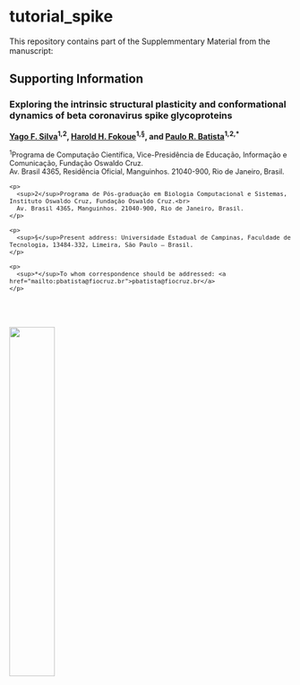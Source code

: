 # tutorial_spike

This repository contains part of the Supplemmentary Material from the manuscript:
<!DOCTYPE html>
<html lang="en">
<head>
  <meta charset="UTF-8">
  <title>Supporting Information</title>
</head>
<body>
  <h2>Supporting Information</h2>

  <h3>Exploring the intrinsic structural plasticity and conformational dynamics of beta coronavirus spike glycoproteins</h3>
  
  <p>
    <strong>
      <a href="https://orcid.org/0000-0002-0221-2992" target="_blank">Yago F. Silva</a><sup>1,2</sup>, 
      <a href="https://orcid.org/0000-0002-3629-5345" target="_blank">Harold H. Fokoue</a><sup>1,§</sup>, 
      and 
      <a href="https://orcid.org/0000-0003-3292-8247" target="_blank">Paulo R. Batista</a><sup>1,2,*</sup>
    </strong>
  </p>

  <div style="font-size: 0.9em;">
    <p>
      <sup>1</sup>Programa de Computação Científica, Vice-Presidência de Educação, Informação e Comunicação, Fundação Oswaldo Cruz.<br>
      Av. Brasil 4365, Residência Oficial, Manguinhos. 21040-900, Rio de Janeiro, Brasil.
    </p>

    <p>
      <sup>2</sup>Programa de Pós-graduação em Biologia Computacional e Sistemas, Instituto Oswaldo Cruz, Fundação Oswaldo Cruz.<br>
      Av. Brasil 4365, Manguinhos. 21040-900, Rio de Janeiro, Brasil.
    </p>

    <p>
      <sup>§</sup>Present address: Universidade Estadual de Campinas, Faculdade de Tecnologia, 13484-332, Limeira, São Paulo – Brasil.
    </p>

    <p>
      <sup>*</sup>To whom correspondence should be addressed: <a href="mailto:pbatista@fiocruz.br">pbatista@fiocruz.br</a>
    </p>
  </div>
</body>
</html>

<br> <br>

<p align="left">
<img src="cluster_10.gif" width="40%">
</p>


